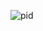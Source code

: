 ![pid](https://user-images.githubusercontent.com/55306843/94596078-a8aa2580-0259-11eb-91b0-827ec1b12d73.png)
